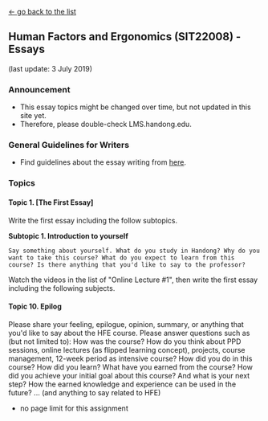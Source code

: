 [← go back to the list](HFE00.md)

## Human Factors and Ergonomics (SIT22008) - Essays
(last update: 3 July 2019)

### Announcement
- This essay topics might be changed over time, but not updated in this site yet.
- Therefore, please double-check LMS.handong.edu.

### General Guidelines for Writers
- Find guidelines about the essay writing from [here](HFE00.md#philosophy-about-essay-writing).

### Topics

#### Topic 1. [The First Essay]
Write the first essay including the follow subtopics.

**Subtopic 1. Introduction to yourself**

	Say something about yourself. What do you study in Handong? Why do you want to take this course? What do you expect to learn from this course? Is there anything that you'd like to say to the professor?

Watch the videos in the list of "Online Lecture #1", then write the first essay including the following subjects.

#### Topic 10. Epilog
Please share your feeling, epilogue, opinion, summary, or anything that you'd like to say about the HFE course. Please answer questions such as (but not limited to): How was the course? How do you think about PPD sessions, online lectures (as flipped learning concept), projects, course management, 12-week period as intensive course? How did you do in this course? How did you learn? What have you earned from the course? How did you achieve your initial goal about this course? And what is your next step? How the earned knowledge and experience can be used in the future? ... (and anything to say related to HFE)
- no page limit for this assignment